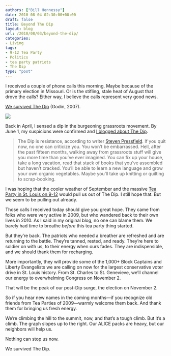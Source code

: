 ```yaml
---
authors: ["Bill Hennessy"]
date: 2010-08-04 02:30:00+00:00
draft: false
title: Beyond The Dip
layout: blog
url: /2010/08/03/beyond-the-dip/
categories:
- Living
tags:
- 9-12 Tea Party
- Politics
- tea party patriots
- The Dip
type: "post"
---
```


I received a couple of phone calls this morning. Maybe because of the primary election in Missouri. Or is the stifling, stale heat of August that drove the calls? Either way, I believe the calls represent very good news.

 

[We survived The Dip](https://sethgodin.typepad.com/the_dip/) (Godin, 2007).

 

[![](https://www.ribbonfarm.com/wp-content/uploads/2007/09/thedip.jpg)
](https://www.ribbonfarm.com/2007/09/06/seth-godins-dip-and-multi-armed-bandits/)

 

Back in April, I sensed a dip in the burgeoning grassroots movement. By June 1, my suspicions were confirmed and [I blogged about The Dip](https://hennessysview.com/2010/06/01/the-dip/).

 

>   
> 
> The Dip is resistance, according to writer [Steven Pressfield](https://www.stevenpressfield.com/). If you quit now, no one can criticize you. You won’t be embarrassed. Hell, after the past fifteen months, walking away from grassroots stuff will give you more time than you’ve ever imagined. You can fix up your house, take a long vacation, read that stack of books that you’ve assembled but haven’t cracked. You’ll be able to learn a new language and grow your own organic vegetables. Maybe you’ll take up knitting or quilting to scrap-booking.
> 
> 

 

I was hoping that the cooler weather of September and the massive [Tea Party in St. Louis on 9-12](https://teapartypatriots.org/Recycle/Recycle.aspx) would pull us out of The Dip. I still hope that. But we seem to be pulling out already.

 

Those calls I received today should give you great hope. They came from folks who were very active in 2009, but who wandered back to their own lives in 2010. As I said in my original blog, no one can blame them. We barely had time to breathe _before_ this tea party thing started.

 

But they’re back. The patriots who needed a breather are refreshed and are returning to the battle. They’re tanned, rested, and ready. They’re here to soldier on with us, to their energy when ours fades. They are indispensible, and we should thank them for recharging. 

 

More importantly, they will provide some of the 1,000+ Block Captains and Liberty Evangelists we are calling on now for the largest conservative voter drive in St. Louis history. From St. Charles to St. Genevieve, we’ll channel our energy to overwhelming Congress on November 2. 

 

That will be the peak of our post-Dip surge, the election on November 2. 

 

So if you hear new names in the coming months—if you recognize old friends from Tea Parties of 2009—warmly welcome them back. And thank them for bringing us fresh energy. 

 

We’re climbing the hill to the summit, now, and that’s a tough climb. But it’s a climb. The graph slopes up to the right. Our ALICE packs are heavy, but our neighbors will help us. 

 

Nothing can stop us now.

 

We survived The Dip.
